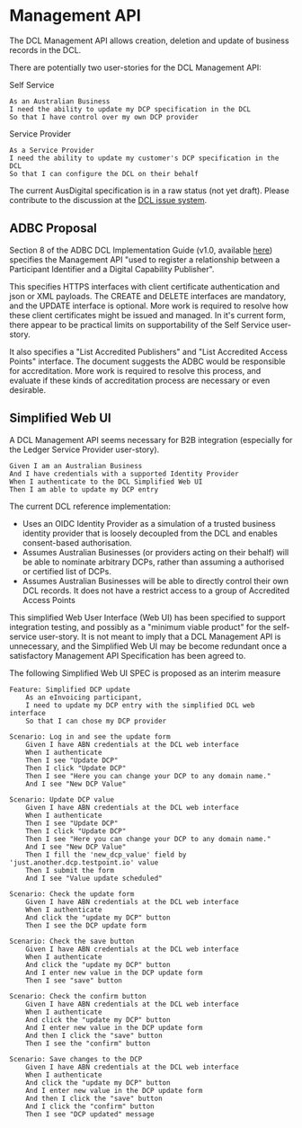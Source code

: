 # Management API

The DCL Management API allows creation, deletion and update of business records in the DCL.

There are potentially two user-stories for the DCL Management API:

Self Service
```
As an Australian Business
I need the ability to update my DCP specification in the DCL
So that I have control over my own DCP provider 
```

Service Provider
```
As a Service Provider
I need the ability to update my customer's DCP specification in the DCL
So that I can configure the DCL on their behalf
```

The current AusDigital specification is in a raw status (not yet draft). Please contribute to the discussion at the [DCL issue system](https://github.com/ausdigital/ausdigital-dcl/issues/).


## ADBC Proposal

Section 8 of the ADBC DCL Implementation Guide (v1.0, available [here](https://github.com/ausdigital/ausdigital-dcl/blob/master/docs/Digital_Capability_Locator_Implementation_Guide_v1.0.pdf)) specifies the Management API "used to register a relationship between a Participant
Identifier and a Digital Capability Publisher".

This specifies HTTPS interfaces with client certificate authentication and json or XML payloads. The CREATE and DELETE interfaces are mandatory, and the UPDATE interface is optional. More work is required to resolve how these client certificates might be issued and managed. In it's current form, there appear to be practical limits on supportability of the Self Service user-story.

It also specifies a "List Accredited Publishers" and "List Accredited Access Points" interface. The document suggests the ADBC would be responsible for accreditation. More work is required to resolve this process, and evaluate if these kinds of accreditation process are necessary or even desirable.


## Simplified Web UI

A DCL Management API seems necessary for B2B integration (especially for the Ledger Service Provider user-story).

```
Given I am an Australian Business
And I have credentials with a supported Identity Provider
When I authenticate to the DCL Simplified Web UI
Then I am able to update my DCP entry
```

The current DCL reference implementation:
 * Uses an OIDC Identity Provider as a simulation of a trusted business identity provider that is loosely decoupled from the DCL and enables consent-based authorisation.
 * Assumes Australian Businesses (or providers acting on their behalf) will be able to nominate arbitrary DCPs, rather than assuming a authorised or certified list of DCPs.
 * Assumes Australian Businesses will be able to directly control their own DCL records. It does not have a restrict access to a group of Accredited Access Points

This simplified Web User Interface (Web UI) has been specified to support integration testing, and possibly as a "minimum viable product" for the self-service user-story.  It is not meant to imply that a DCL Management API is unnecessary, and the Simplified Web UI may be become redundant once a satisfactory Management API Specification has been agreed to.

The following Simplified Web UI SPEC is proposed as an interim measure
```
Feature: Simplified DCP update
    As an eInvoicing participant,
    I need to update my DCP entry with the simplified DCL web interface
    So that I can chose my DCP provider

Scenario: Log in and see the update form
    Given I have ABN credentials at the DCL web interface
    When I authenticate
    Then I see "Update DCP"
    Then I click "Update DCP"
    Then I see "Here you can change your DCP to any domain name."
    And I see "New DCP Value"

Scenario: Update DCP value
    Given I have ABN credentials at the DCL web interface
    When I authenticate
    Then I see "Update DCP"
    Then I click "Update DCP"
    Then I see "Here you can change your DCP to any domain name."
    And I see "New DCP Value"
    Then I fill the 'new_dcp_value' field by 'just.another.dcp.testpoint.io' value
    Then I submit the form
    And I see "Value update scheduled"

Scenario: Check the update form
    Given I have ABN credentials at the DCL web interface
    When I authenticate
    And click the "update my DCP" button
    Then I see the DCP update form

Scenario: Check the save button
    Given I have ABN credentials at the DCL web interface
    When I authenticate
    And click the "update my DCP" button
    And I enter new value in the DCP update form
    Then I see "save" button

Scenario: Check the confirm button
    Given I have ABN credentials at the DCL web interface
    When I authenticate
    And click the "update my DCP" button
    And I enter new value in the DCP update form
    And then I click the "save" button
    Then I see the "confirm" button

Scenario: Save changes to the DCP
    Given I have ABN credentials at the DCL web interface
    When I authenticate
    And click the "update my DCP" button
    And I enter new value in the DCP update form
    And then I click the "save" button
    And I click the "confirm" button
    Then I see "DCP updated" message
```
